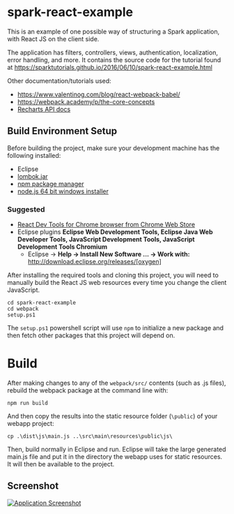 # spark-react-example
This is an example of one possible way of structuring a Spark application, with React JS on the client side.

The application has filters, controllers, views, authentication, localization, error handling, and more. 
It contains the source code for the tutorial found at https://sparktutorials.github.io/2016/06/10/spark-react-example.html

Other documentation/tutorials used:

* https://www.valentinog.com/blog/react-webpack-babel/
* https://webpack.academy/p/the-core-concepts
* [Recharts API docs](http://recharts.org/#/en-US/api/ScatterChart)

## Build Environment Setup
Before building the project, make sure your development machine has the following installed:

* Eclipse
* [lombok.jar](https://projectlombok.org/download)
* [npm package manager](https://www.npmjs.com/package/npm)
* [node.js 64 bit windows installer](https://nodejs.org/en/download/)

### Suggested

* [React Dev Tools for Chrome browser from Chrome Web Store](https://chrome.google.com/webstore/detail/react-developer-tools/fmkadmapgofadopljbjfkapdkoienihi/related)
* Eclipse plugins **Eclipse Web Development Tools, Eclipse Java Web Developer Tools, JavaScript Development Tools, JavaScript Development Tools Chromium**
  * Eclipse -> **Help -> Install New Software ... -> Work with:** http://download.eclipse.org/releases/[oxygen]

After installing the required tools and cloning this project, you will need to manually build the React JS web resources every time you change the client JavaScript.

    cd spark-react-example
    cd webpack
    setup.ps1
    
The `setup.ps1` powershell script will use `npm` to initialize a new package and then fetch other packages that this project will depend on.

# Build

After making changes to any of the `webpack/src/` contents (such as .js files), rebuild the webpack package at the command line with:

    npm run build
    
And then copy the results into the static resource folder (`\public`) of your webapp project:

    cp .\dist\js\main.js ..\src\main\resources\public\js\
    
Then, build normally in Eclipse and run.  Eclipse will take the large generated main.js file and put it in the directory the webapp uses for static resources. It will then be available to the project.

## Screenshot
[![Application Screenshot](https://i.imgur.com/hFEpQMS.png)](https://i.imgur.com/hFEpQMS.png)
